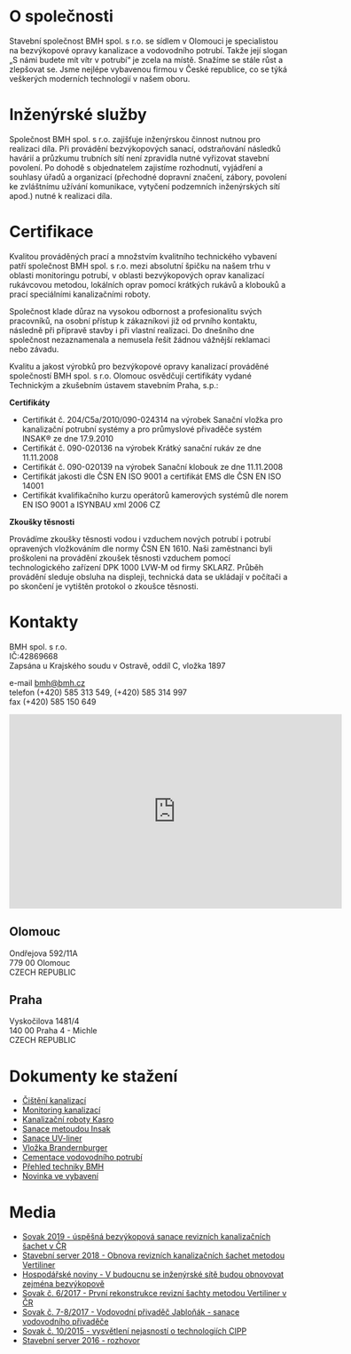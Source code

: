 O společnosti
=============

Stavební společnost BMH spol. s r.o. se sídlem v Olomouci je specialistou na bezvýkopové opravy kanalizace a vodovodního potrubí. Takže její slogan „S námi budete mít vítr v potrubí“ je zcela na místě. Snažíme se stále růst a zlepšovat se. Jsme nejlépe vybavenou firmou v České republice, co se týká veškerých moderních technologií v našem oboru.

Inženýrské služby
=================

Společnost BMH spol. s r.o. zajišťuje inženýrskou činnost nutnou pro realizaci díla. Při provádění bezvýkopových sanací, odstraňování následků havárií a průzkumu trubních sítí není zpravidla nutné vyřizovat stavební povolení. Po dohodě s objednatelem zajistíme rozhodnutí, vyjádření a souhlasy úřadů a organizací (přechodné dopravní značení, zábory, povolení ke zvláštnímu užívání komunikace, vytyčení podzemních inženýrských sítí apod.) nutné k realizaci díla.

Certifikace
===========

Kvalitou prováděných prací a množstvím kvalitního technického vybavení patří společnost BMH spol. s r.o. mezi absolutní špičku na našem trhu v oblasti monitoringu potrubí, v oblasti bezvýkopových oprav kanalizací rukávcovou metodou, lokálních oprav pomocí krátkých rukávů a klobouků a prací speciálními kanalizačními roboty.

Společnost klade důraz na vysokou odbornost a profesionalitu svých pracovníků, na osobní přístup k zákazníkovi již od prvního kontaktu, následně při přípravě stavby i při vlastní realizaci. Do dnešního dne společnost nezaznamenala a nemusela řešit žádnou vážnější reklamaci nebo závadu.

Kvalitu a jakost výrobků pro bezvýkopové opravy kanalizací prováděné společností BMH spol. s r.o. Olomouc osvědčují certifikáty vydané Technickým a zkušebním ústavem stavebním Praha, s.p.:

**Certifikáty**

- Certifikát č. 204/C5a/2010/090-024314 na výrobek Sanační vložka pro kanalizační potrubní systémy a pro průmyslové přivaděče systém INSAK® ze dne 17.9.2010
- Certifikát č. 090-020136 na výrobek Krátký sanační rukáv ze dne 11.11.2008
- Certifikát č. 090-020139 na výrobek Sanační klobouk ze dne 11.11.2008
- Certifikát jakosti dle ČSN EN ISO 9001 a certifikát EMS dle ČSN EN ISO 14001
- Certifikát kvalifikačního kurzu operátorů kamerových systémů dle norem EN ISO 9001 a ISYNBAU xml 2006 CZ

**Zkoušky těsnosti**

Provádíme zkoušky těsnosti vodou i vzduchem nových potrubí i potrubí opravených vložkováním dle normy ČSN EN 1610. Naši zaměstnanci byli proškoleni na provádění zkoušek těsnosti vzduchem pomocí technologického zařízení DPK 1000 LVW-M od firmy SKLARZ. Průběh provádění sleduje obsluha na displeji, technická data se ukládají v počítači a po skončení je vytištěn protokol o zkoušce těsnosti.

Kontakty
========

BMH spol. s r.o. <br>
IČ:42869668 <br>
Zapsána u Krajského soudu v Ostravě, oddíl C, vložka 1897

e-mail bmh@bmh.cz <br>
telefon (+420) 585 313 549, (+420) 585 314 997 <br>
fax  (+420) 585 150 649 <br>

<div class="mapouter"><div class="gmap_canvas"><iframe width="600" height="350" id="gmap_canvas" src="https://maps.google.com/maps?q=bmh%20olomouc&t=&z=11&ie=UTF8&iwloc=&output=embed" frameborder="0" scrolling="no" marginheight="0" marginwidth="0"></iframe></div><style>.mapouter{position:relative;text-align:right;height:350px;width:600px;}.gmap_canvas {overflow:hidden;background:none!important;height:350px;width:600px;}</style></div>

Olomouc
-------
Ondřejova 592/11A <br>
779 00 Olomouc <br>
CZECH REPUBLIC

Praha
-----
Vyskočilova 1481/4 <br>
140 00 Praha 4 - Michle <br>
CZECH REPUBLIC

Dokumenty ke stažení
==========
- [Čištění kanalizací](http://bmh.cz/wp-content/uploads/2016/10/BMH_letak_cistici_stroj_kamera_screen.pdf)
- [Monitoring kanalizací](http://bmh.cz/wp-content/uploads/2016/10/BMH_letak_kamery_CZ-screen.pdf)
- [Kanalizační roboty Kasro](http://bmh.cz/wp-content/uploads/2016/10/BMH_letak_Kasro_CZ-screen.pdf)
- [Sanace metoudou Insak](http://bmh.cz/wp-content/uploads/2016/10/BMH_letak_Insak_CZscreen.pdf)
- [Sanace UV-liner](http://bmh.cz/wp-content/uploads/2016/10/BMH_letak_UV_linerscreen.pdf)
- [Vložka Brandernburger](http://bmh.cz/wp-content/uploads/2016/10/BMH_letak_Brandenburg-screen.pdf)
- [Cementace vodovodního potrubí](http://bmh.cz/wp-content/uploads/2016/10/BMH_letak_cementace_screen.pdf)
- [Přehled techniky BMH](http://bmh.cz/wp-content/uploads/2016/10/BMH_letak_PREHLED_VOZIDELscreen.pdf)
- [Novinka ve vybavení](http://bmh.cz/wp-content/uploads/2016/10/BMH_letak_Novinka_ve_vybaveni-screen.pdf)

Media
=====

- [Sovak 2019 - úspěšná bezvýkopová sanace revizních kanalizačních šachet v ČR](https://bmh.cz/wp-content/uploads/2019/05/%C4%8Dl%C3%A1nek-a-pozv%C3%A1nka-na-v%C3%BDstavu-sovak-5-2019.pdf)
- [Stavební server 2018 - Obnova revizních kanalizačních šachet metodou Vertiliner](https://bmh.cz/wp-content/uploads/2019/05/inzerce-%C4%8Dl%C3%A1nek-stavebn%C3%AD-server-2018-vertiliner.pdf)
- [Hospodářské noviny - V budoucnu se inženýrské sítě budou obnovovat zejména bezvýkopově](https://bmh.cz/wp-content/uploads/2019/05/19.04.08.-P%C5%99edstavujeme-se_BMH_v1.3.pdf)
- [Sovak č. 6/2017 - První rekonstrukce revizní šachty metodou Vertiliner v ČR](http://bmh.cz/wp-content/uploads/2017/10/Vrtiliner-BMH.pdf)
- [Sovak č. 7-8/2017 - Vodovodní přivaděč Jabloňák - sanace vodovodního přivaděče](http://bmh.cz/wp-content/uploads/2017/08/sovak_2017.pdf)
- [Sovak č. 10/2015 - vysvětlení nejasností o technologiích CIPP](http://bmh.cz/wp-content/uploads/2017/08/sovak_102015.pdf)
- [Stavební server 2016 - rozhovor ](http://bmh.cz/wp-content/uploads/2017/08/rozhovor-Stavebn%C3%AD-server.pdf)
